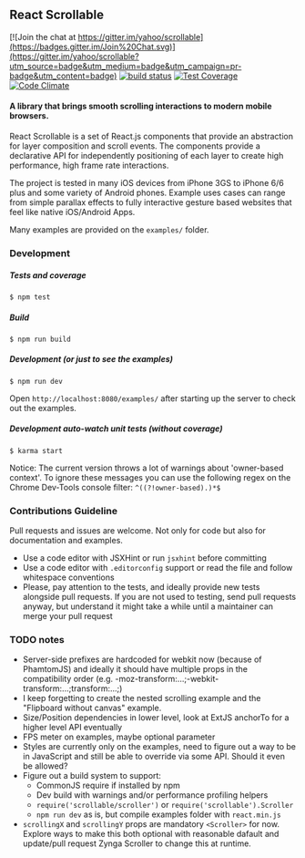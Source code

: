 ## React Scrollable

[![Join the chat at https://gitter.im/yahoo/scrollable](https://badges.gitter.im/Join%20Chat.svg)](https://gitter.im/yahoo/scrollable?utm_source=badge&utm_medium=badge&utm_campaign=pr-badge&utm_content=badge)
[![build status](https://travis-ci.org/yahoo/scrollable.svg)](https://travis-ci.org/yahoo/scrollable)
[![Test Coverage](https://codeclimate.com/github/yahoo/scrollable/badges/coverage.svg)](https://codeclimate.com/github/yahoo/scrollable/coverage)
[![Code Climate](https://codeclimate.com/github/yahoo/scrollable/badges/gpa.svg)](https://codeclimate.com/github/yahoo/scrollable)

#### A library that brings smooth scrolling interactions to modern mobile browsers.

React Scrollable is a set of React.js components that provide an abstraction for layer composition and scroll events. The components provide a declarative API for independently positioning of each layer to create high performance, high frame rate interactions.

The project is tested in many iOS devices from iPhone 3GS to iPhone 6/6 plus and some variety of Android phones. Example uses cases can range from simple parallax effects to fully interactive gesture based websites that feel like native iOS/Android Apps.

Many examples are provided on the `examples/` folder.

### Development

##### Tests and coverage

    $ npm test

##### Build

    $ npm run build

##### Development (or just to see the examples)

    $ npm run dev

Open `http://localhost:8080/examples/` after starting up the server to check out the examples.

##### Development auto-watch unit tests (without coverage)

    $ karma start

Notice: The current version throws a lot of warnings about 'owner-based context'. To ignore these messages you can use the following regex on the Chrome Dev-Tools console filter: `^((?!owner-based).)*$`

### Contributions Guideline

Pull requests and issues are welcome. Not only for code but also for documentation and examples.

  * Use a code editor with JSXHint or run `jsxhint` before committing
  * Use a code editor with `.editorconfig` support or read the file
    and follow whitespace conventions
  * Please, pay attention to the tests, and ideally provide new
    tests alongside pull requests. If you are not used to testing, send
    pull requests anyway, but understand it might take a while until a
    maintainer can merge your pull request

### TODO notes

  * Server-side prefixes are hardcoded for webkit now (because of PhamtomJS)
    and ideally it should have multiple props in the compatibility order (e.g.
    -moz-transform:...;-webkit-transform:...;transform:...;)
  * I keep forgetting to create the nested scrolling example and the
    "Flipboard without canvas" example.
  * Size/Position dependencies in lower level, look at ExtJS anchorTo for
    a higher level API eventually
  * FPS meter on examples, maybe optional parameter
  * Styles are currently only on the examples, need to figure out a way to
    be in JavaScript and still be able to override via some API. Should it
    even be allowed?
  * Figure out a build system to support:
    * CommonJS require if installed by npm
    * Dev build with warnings and/or performance profiling helpers
    * `require('scrollable/scroller')` or `require('scrollable').Scroller`
    * `npm run dev` as is, but compile examples folder with `react.min.js`
  * `scrollingX` and `scrollingY` props are mandatory `<Scroller>` for now.
    Explore ways to make this both optional with reasonable dafault and
    update/pull request Zynga Scroller to change this at runtime.
